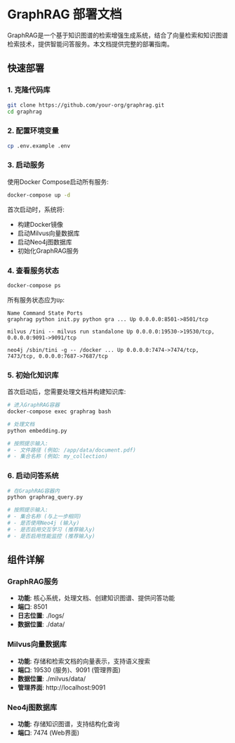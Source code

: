 # GraphRAG 部署文档

GraphRAG是一个基于知识图谱的检索增强生成系统，结合了向量检索和知识图谱检索技术，提供智能问答服务。本文档提供完整的部署指南。


## 快速部署

### 1. 克隆代码库

```bash
git clone https://github.com/your-org/graphrag.git
cd graphrag
```

### 2. 配置环境变量

```bash
cp .env.example .env
```

### 3. 启动服务

使用Docker Compose启动所有服务:

```bash
docker-compose up -d
```

首次启动时，系统将:
- 构建Docker镜像
- 启动Milvus向量数据库
- 启动Neo4j图数据库
- 初始化GraphRAG服务

### 4. 查看服务状态

```bash
docker-compose ps
```

所有服务状态应为`Up`:
```
Name Command State Ports
graphrag python init.py python gra ... Up 0.0.0.0:8501->8501/tcp

milvus /tini -- milvus run standalone Up 0.0.0.0:19530->19530/tcp, 0.0.0.0:9091->9091/tcp

neo4j /sbin/tini -g -- /docker ... Up 0.0.0.0:7474->7474/tcp, 7473/tcp, 0.0.0.0:7687->7687/tcp
```

### 5. 初始化知识库

首次启动后，您需要处理文档并构建知识库:

```bash
# 进入GraphRAG容器
docker-compose exec graphrag bash

# 处理文档
python embedding.py

# 按照提示输入:
# - 文件路径 (例如: /app/data/document.pdf)
# - 集合名称 (例如: my_collection)
```

### 6. 启动问答系统

```bash
# 在GraphRAG容器内
python graphrag_query.py

# 按照提示输入:
# - 集合名称 (与上一步相同)
# - 是否使用Neo4j (输入y)
# - 是否启用交互学习 (推荐输入y)
# - 是否启用性能监控 (推荐输入y)
```

## 组件详解

### GraphRAG服务

- **功能**: 核心系统，处理文档、创建知识图谱、提供问答功能
- **端口**: 8501
- **日志位置**: ./logs/
- **数据位置**: ./data/

### Milvus向量数据库

- **功能**: 存储和检索文档的向量表示，支持语义搜索
- **端口**: 19530 (服务)、9091 (管理界面)
- **数据位置**: ./milvus/data/
- **管理界面**: http://localhost:9091

### Neo4j图数据库

- **功能**: 存储知识图谱，支持结构化查询
- **端口**: 7474 (Web界面)